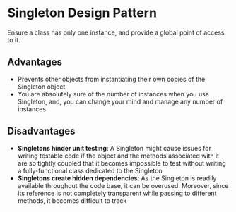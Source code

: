 # Singleton Design Pattern

Ensure a class has only one instance, and provide a global point of access to it.

## Advantages

- Prevents other objects from instantiating their own copies of the Singleton object
- You are absolutely sure of the number of instances when you use Singleton, and, you can change your mind and manage any number of instances

## Disadvantages

- **Singletons hinder unit testing**: A Singleton might cause issues for writing testable code if the object and the methods associated with it are so tightly coupled that it becomes impossible to test without writing a fully-functional class dedicated to the Singleton
- **Singletons create hidden dependencies**: As the Singleton is readily available throughout the code base, it can be overused. Moreover, since its reference is not completely transparent while passing to different methods, it becomes difficult to track